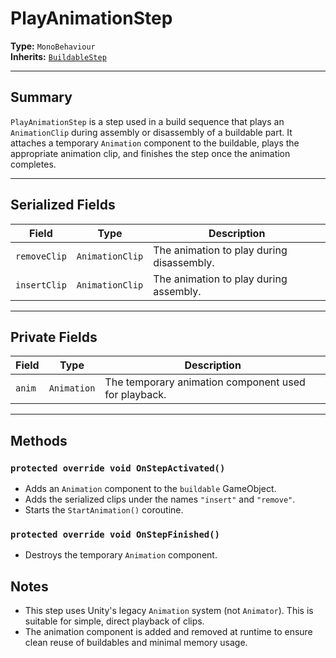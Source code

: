 # PlayAnimationStep

**Type:** `MonoBehaviour`  
**Inherits:** [`BuildableStep`](./buildable-step.md)

---

## Summary

`PlayAnimationStep` is a step used in a build sequence that plays an `AnimationClip` during assembly or disassembly of a buildable part. It attaches a temporary `Animation` component to the buildable, plays the appropriate animation clip, and finishes the step once the animation completes.

---

## Serialized Fields

| Field         | Type            | Description                                     |
|---------------|------------------|-------------------------------------------------|
| `removeClip`  | `AnimationClip` | The animation to play during disassembly.       |
| `insertClip`  | `AnimationClip` | The animation to play during assembly.          |

---

## Private Fields

| Field  | Type        | Description                                      |
|--------|-------------|--------------------------------------------------|
| `anim` | `Animation` | The temporary animation component used for playback. |

---

## Methods

### `protected override void OnStepActivated()`

- Adds an `Animation` component to the `buildable` GameObject.
- Adds the serialized clips under the names `"insert"` and `"remove"`.
- Starts the `StartAnimation()` coroutine.

### `protected override void OnStepFinished()`
- Destroys the temporary `Animation` component.


## Notes

- This step uses Unity's legacy `Animation` system (not `Animator`). This is suitable for simple, direct playback of clips.
- The animation component is added and removed at runtime to ensure clean reuse of buildables and minimal memory usage.

